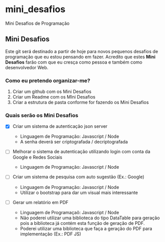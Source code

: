 # mini_desafios
Mini Desafios de Programação
## Mini Desafios

Este git será destinado a partir de hoje para novos pequenos desafios de programação que eu estou pensando em fazer. Acredito que estes **Mini Desafios** farão com que eu cresça como pessoa e também como desenvolvedor Web.

### Como eu pretendo organizar-me?

1. Criar um github com os Mini Desafios
2. Criar um Readme com os MIni Desafios
3. Criar a estrutura de pasta conforme for fazendo os Mini Desafios

### Quais serão os Mini Desafios

 - [x] Criar um sistema de autenticação json server
  	 - Linguagem de Programação: Javascript / Node
  	 - A senha deverá ser criptografada / decriptografada

- [ ]  Melhorar o sistema de autenticação utilizando login com conta da Google e Redes Sociais
	 - Linguagem de Programação: Javascript / Node

- [ ] Criar um sistema de pesquisa com auto sugestão (Ex.: Google)
	 - Linguagem de Programação: Javascript / Node
	 - Utilizar o bootstrap para dar um visual mais interessante

- [ ] Gerar um relatório em PDF
	- Linguagem de Programaçaõ: Javascript / Node
	- Não poderei utilizar uma biblioteca do tipo DataTable para geração pois a biblioteca já contém esta função de geração de PDF.
	- Poderei utilizar uma biblioteca que faça a geração do PDF para implementação (Ex.: PDF JS)